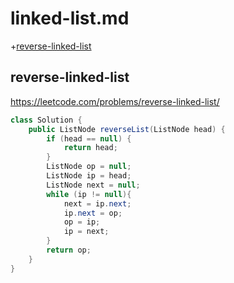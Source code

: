 # linked-list.md

+[reverse-linked-list](#reverse-linked-list)

## reverse-linked-list

https://leetcode.com/problems/reverse-linked-list/

```java
class Solution {
    public ListNode reverseList(ListNode head) {
        if (head == null) {
            return head;
        }
        ListNode op = null;
        ListNode ip = head;
        ListNode next = null;
        while (ip != null){
            next = ip.next;
            ip.next = op;
            op = ip;
            ip = next;
        }
        return op;
    }
}
```
